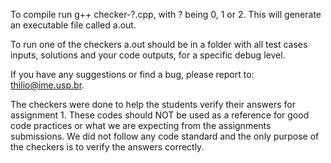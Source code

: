 To compile run g++ checker-?.cpp, with ? being 0, 1 or 2.
This will generate an executable file called a.out.

To run one of the checkers a.out should be in a folder with all test
cases inputs, solutions and your code outputs, for a specific debug
level.

If you have any suggestions or find a bug, please report to:
thilio@ime.usp.br.

The checkers were done to help the students verify their answers
for assignment 1. These codes should NOT be used as a reference
for good code practices or what we are expecting from the assignments
submissions. We did not follow any code standard and the only purpose of
the checkers is to verify the answers correctly.

